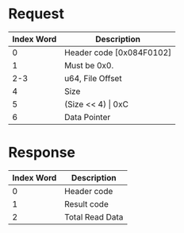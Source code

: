 # Request

| Index Word | Description                |
|------------|----------------------------|
| 0          | Header code \[0x084F0102\] |
| 1          | Must be 0x0.               |
| 2-3        | u64, File Offset           |
| 4          | Size                       |
| 5          | (Size \<\< 4) \| 0xC       |
| 6          | Data Pointer               |

# Response

| Index Word | Description     |
|------------|-----------------|
| 0          | Header code     |
| 1          | Result code     |
| 2          | Total Read Data |